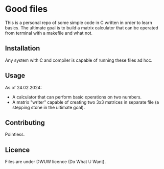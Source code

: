 # Good files

This is a personal repo of some simple code in C written in order to learn basics.
The ultimate goal is to build a matrix calculator that can be operated from terminal with a makefile and what not.

## Installation

Any system with C and compiler is capable of running these files ad hoc.

## Usage

As of 24.02.2024:
- A calculator that can perform basic operations on two numbers.
- A matrix "writer" capable of creating two 3x3 matrices in separate file (a stepping stone in the ultimate goal).

## Contributing

Pointless.

## Licence

Files are under DWUW licence (Do What U Want).
